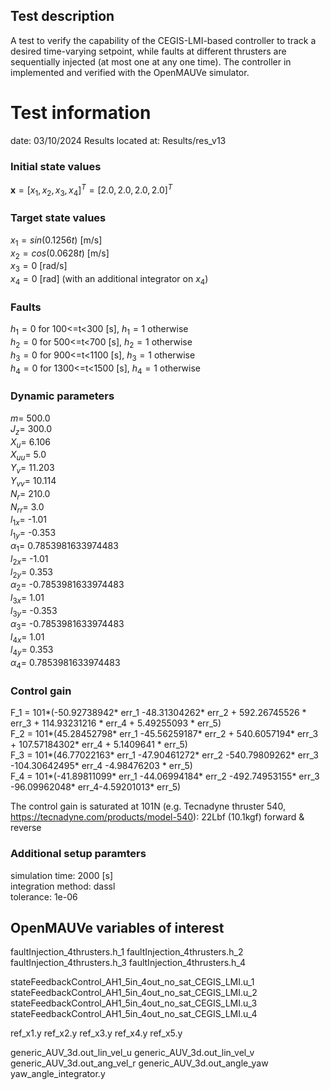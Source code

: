 ## Test description
  
A test to verify the capability of the CEGIS-LMI-based controller to track a desired time-varying setpoint, while faults at different thrusters are sequentially injected (at most one at any one time). The controller in implemented and verified with the OpenMAUVe simulator.    
  
# Test information
date: 03/10/2024 
Results located at: Results/res_v13 
  
### Initial state values
$\bm{x}=[x_1, x_2, x_3, x_4]^T  = [2.0, 2.0, 2.0, 2.0]^T$
  
### Target state values
$x_1  = sin(0.1256t)$ [m/s]  
$x_2  = cos(0.0628t)$ [m/s]  
$x_3 = 0$ [rad/s]  
$x_4 = 0$ [rad]  (with an additional integrator on $x_4$)
  
### Faults
$h_1 = 0$ for 100<=t<300 [s], $h_1 = 1$ otherwise  
$h_2 = 0$ for 500<=t<700 [s], $h_2 = 1$ otherwise  
$h_3 = 0$ for 900<=t<1100 [s], $h_3 = 1$ otherwise  
$h_4 = 0$ for 1300<=t<1500 [s], $h_4 = 1$ otherwise    
  
### Dynamic parameters
$m$= 500.0  
$J_z$= 300.0  
$X_u$= 6.106  
$X_{uu}$= 5.0  
$Y_v$= 11.203  
$Y_{vv}$= 10.114  
$N_r$= 210.0  
$N_{rr}$= 3.0  
$l_{1x}$= -1.01  
$l_{1y}$= -0.353  
$\alpha_1$= 0.7853981633974483  
$l_{2x}$= -1.01  
$l_{2y}$= 0.353  
$\alpha_2$= -0.7853981633974483  
$l_{3x}$= 1.01  
$l_{3y}$= -0.353   
$\alpha_3$= -0.7853981633974483  
$l_{4x}$= 1.01  
$l_{4y}$= 0.353  
$\alpha_4$= 0.7853981633974483  


### Control gain 
F_1 = 101*(-50.92738942* err_1 -48.31304262* err_2 + 592.26745526 * err_3 + 114.93231216 * err_4 + 5.49255093 * err_5)  
F_2 = 101*(45.28452798* err_1 -45.56259187* err_2 + 540.6057194* err_3 + 107.57184302* err_4 + 5.1409641 * err_5)    
F_3 = 101*(46.77022163* err_1 -47.90461272* err_2 -540.79809262* err_3 -104.30642495* err_4 -4.98476203 * err_5)    
F_4 = 101*(-41.89811099* err_1 -44.06994184* err_2 -492.74953155* err_3 -96.09962048* err_4-4.59201013* err_5)    
  
The control gain is saturated at 101N (e.g. Tecnadyne thruster 540, https://tecnadyne.com/products/model-540): 22Lbf (10.1kgf) forward & reverse  
  
  
### Additional setup paramters
simulation time: 2000 [s]    
integration method: dassl  
tolerance: 1e-06  


## OpenMAUVe variables of interest
faultInjection_4thrusters.h_1
faultInjection_4thrusters.h_2
faultInjection_4thrusters.h_3
faultInjection_4thrusters.h_4

stateFeedbackControl_AH1_5in_4out_no_sat_CEGIS_LMI.u_1
stateFeedbackControl_AH1_5in_4out_no_sat_CEGIS_LMI.u_2
stateFeedbackControl_AH1_5in_4out_no_sat_CEGIS_LMI.u_3
stateFeedbackControl_AH1_5in_4out_no_sat_CEGIS_LMI.u_4

ref_x1.y
ref_x2.y
ref_x3.y
ref_x4.y
ref_x5.y

generic_AUV_3d.out_lin_vel_u
generic_AUV_3d.out_lin_vel_v
generic_AUV_3d.out_ang_vel_r
generic_AUV_3d.out_angle_yaw
yaw_angle_integrator.y









